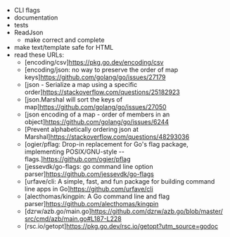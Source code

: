 - CLI flags
- documentation
- tests
- ReadJson
	- make correct and complete
- make text/template safe for HTML
- read these URLs:
	- [encoding/csv]<https://pkg.go.dev/encoding/csv>
	- [encoding/json: no way to preserve the order of map keys]<https://github.com/golang/go/issues/27179>
	- [json - Serialize a map using a specific order]<https://stackoverflow.com/questions/25182923>
	- [json.Marshal will sort the keys of map]<https://github.com/golang/go/issues/27050>
	- [json encoding of a map - order of members in an object]<https://github.com/golang/go/issues/6244>
	- [Prevent alphabetically ordering json at Marshal]<https://stackoverflow.com/questions/48293036>
	- [ogier/pflag: Drop-in replacement for Go's flag package, implementing POSIX/GNU-style --flags.]<https://github.com/ogier/pflag>
	- [jessevdk/go-flags: go command line option parser]<https://github.com/jessevdk/go-flags>
	- [urfave/cli: A simple, fast, and fun package for building command line apps in Go]<https://github.com/urfave/cli>
	- [alecthomas/kingpin: A Go command line and flag parser]<https://github.com/alecthomas/kingpin>
	- [dzrw/azb.go/main.go]<https://github.com/dzrw/azb.go/blob/master/src/cmd/azb/main.go#L187-L228>
	- [rsc.io/getopt]<https://pkg.go.dev/rsc.io/getopt?utm_source=godoc>
